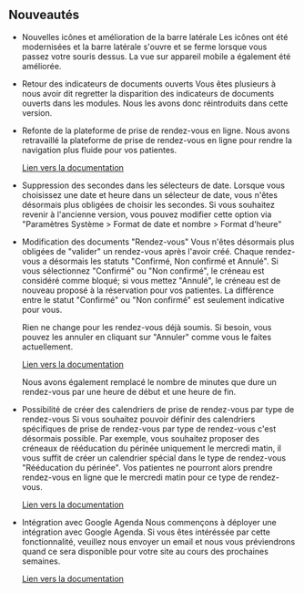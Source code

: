 ## Nouveautés

- Nouvelles icônes et amélioration de la barre latérale
  Les icônes ont été modernisées et la barre latérale s'ouvre et se ferme lorsque vous passez votre souris dessus.
  La vue sur appareil mobile a également été améliorée.

- Retour des indicateurs de documents ouverts
  Vous êtes plusieurs à nous avoir dit regretter la disparition des indicateurs de documents ouverts dans les modules.
  Nous les avons donc réintroduits dans cette version.

- Refonte de la plateforme de prise de rendez-vous en ligne.
  Nous avons retravaillé la plateforme de prise de rendez-vous en ligne pour rendre la navigation plus fluide pour vos patientes.

  [Lien vers la documentation](https://doc.sagesfemmesdemaia.fr/maia/rendez-vous/comment-vos-patientes-prennent-rendez-vous/)

- Suppression des secondes dans les sélecteurs de date.
  Lorsque vous choisissez une date et heure dans un sélecteur de date, vous n'êtes désormais plus obligées de choisir les secondes.
  Si vous souhaitez revenir à l'ancienne version, vous pouvez modifier cette option via "Paramètres Système > Format de date et nombre > Format d'heure"

- Modification des documents "Rendez-vous"
  Vous n'êtes désormais plus obligées de "valider" un rendez-vous après l'avoir créé.
  Chaque rendez-vous a désormais les statuts "Confirmé, Non confirmé et Annulé".
  Si vous sélectionnez "Confirmé" ou "Non confirmé", le créneau est considéré comme bloqué; si vous mettez "Annulé", le créneau est de nouveau proposé à la réservation pour vos patientes.
  La différence entre le statut "Confirmé" ou "Non confirmé" est seulement indicative pour vous.

  Rien ne change pour les rendez-vous déjà soumis. Si besoin, vous pouvez les annuler en cliquant sur "Annuler" comme vous le faites actuellement.

  [Lien vers la documentation](https://doc.sagesfemmesdemaia.fr/maia/rendez-vous/)

  Nous avons également remplacé le nombre de minutes que dure un rendez-vous par une heure de début et une heure de fin.

- Possibilité de créer des calendriers de prise de rendez-vous par type de rendez-vous
  Si vous souhaitez pouvoir définir des calendriers spécifiques de prise de rendez-vous par type de rendez-vous c'est désormais possible.
  Par exemple, vous souhaitez proposer des créneaux de rééducation du périnée uniquement le mercredi matin, il vous suffit de créer un calendrier spécial dans le type de rendez-vous "Rééducation du périnée".
  Vos patientes ne pourront alors prendre rendez-vous en ligne que le mercredi matin pour ce type de rendez-vous.

  [Lien vers la documentation](https://doc.sagesfemmesdemaia.fr/maia/rendez-vous/configurer-la-plateforme-en-ligne/)
  

- Intégration avec Google Agenda
  Nous commençons à déployer une intégration avec Google Agenda. Si vous êtes intéréssée par cette fonctionnalité, veuillez nous envoyer un email et nous vous préviendrons quand ce sera disponible pour votre site au cours des prochaines semaines.
  
  [Lien vers la documentation](https://doc.sagesfemmesdemaia.fr/maia/rendez-vous/synchronisation_avec_google_agenda/#lier-maia-et-google-agenda)